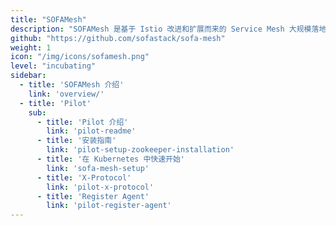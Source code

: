 ```yaml
---
title: "SOFAMesh"
description: "SOFAMesh 是基于 Istio 改进和扩展而来的 Service Mesh 大规模落地实践方案。"
github: "https://github.com/sofastack/sofa-mesh"
weight: 1
icon: "/img/icons/sofamesh.png"
level: "incubating"
sidebar:
  - title: 'SOFAMesh 介绍'
    link: 'overview/'
  - title: 'Pilot'
    sub:
      - title: 'Pilot 介绍'
        link: 'pilot-readme'
      - title: '安装指南'
        link: 'pilot-setup-zookeeper-installation'
      - title: '在 Kubernetes 中快速开始'
        link: 'sofa-mesh-setup'        
      - title: 'X-Protocol'
        link: 'pilot-x-protocol'
      - title: 'Register Agent'
        link: 'pilot-register-agent'
---
```

